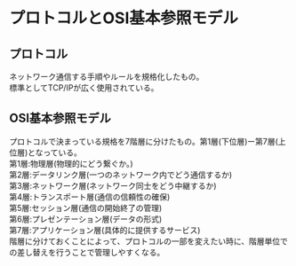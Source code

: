<h1>プロトコルとOSI基本参照モデル</h1>
<h2>プロトコル</h2>
ネットワーク通信する手順やルールを規格化したもの。<br>
標準としてTCP/IPが広く使用されている。<br>
<h2>OSI基本参照モデル</h2>
プロトコルで決まっている規格を7階層に分けたもの。第1層(下位層)ー第7層(上位層)となっている。<br>
第1層:物理層(物理的にどう繋ぐか。)<br>
第2層:データリンク層(一つのネットワーク内でどう通信するか)<br>
第3層:ネットワーク層(ネットワーク同士をどう中継するか)<br>
第4層:トランスポート層(通信の信頼性の確保)<br>
第5層:セッション層(通信の開始終了の管理)<br>
第6層:プレゼンテーション層(データの形式)<br>
第7層:アプリケーション層(具体的に提供するサービス)<br>
階層に分けておくことによって、プロトコルの一部を変えたい時に、階層単位での差し替えを行うことで管理しやすくなる。
